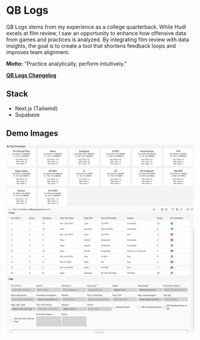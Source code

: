 # QB Logs

QB Logs stems from my experience as a college quarterback. While Hudl excels at film review, I saw an opportunity to enhance how offensive data from games and practices is analyzed. By integrating film review with data insights, the goal is to create a tool that shortens feedback loops and improves team alignment.

**Motto:** "Practice analytically, perform intuitively."

**[QB Logs Changelog](https://leather-shad-55b.notion.site/QB-Logs-Changelog-708da2ceb9a44d21bf575a2ecbb1031a)**

## Stack
- Next.js (Tailwind)
- Supabase

## Demo Images
![QB Logs demo image](images/QBL-family-breakdown.png)
![QB Logs demo image](images/QBL-log.png)
